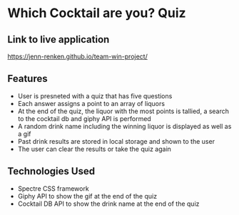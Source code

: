 # Which Cocktail are you? Quiz

## Link to live application
https://jenn-renken.github.io/team-win-project/

## Features
- User is presneted with a quiz that has five questions
- Each answer assigns a point to an array of liquors
- At the end of the quiz, the liquor with the most points is tallied, a search to the cocktail db and giphy API is performed 
- A random drink name including the winning liquor is displayed as well as a gif 
- Past drink results are stored in local storage and shown to the user
- The user can clear the results or take the quiz again

## Technologies Used
- Spectre CSS framework
- Giphy API to show the gif at the end of the quiz
- Cocktail DB API to show the drink name at the end of the quiz

